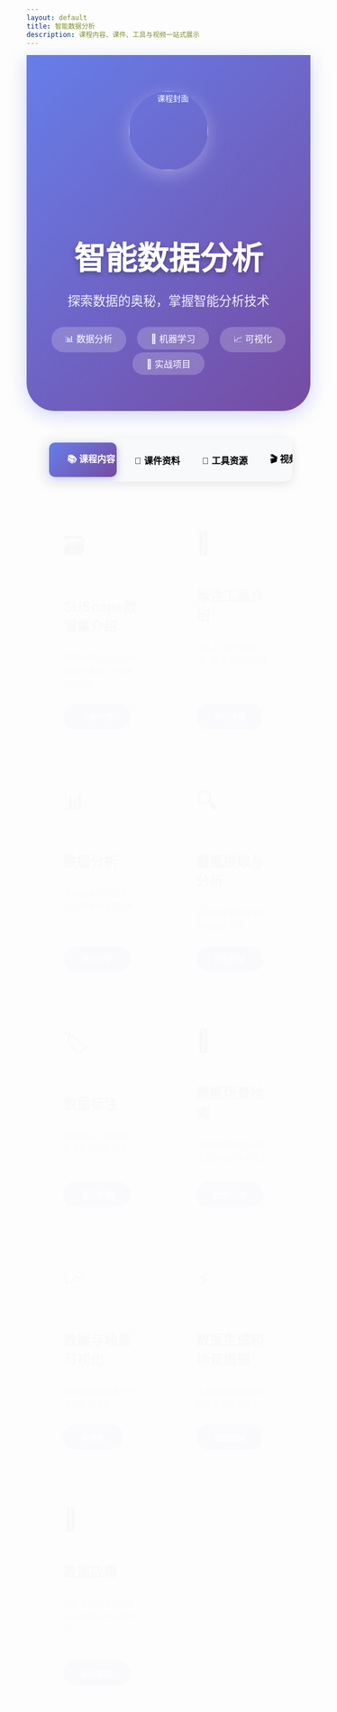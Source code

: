 ```yaml
---
layout: default
title: 智能数据分析
description: 课程内容、课件、工具与视频一站式展示
---
```


<meta name="viewport" content="width=device-width, initial-scale=1.0, maximum-scale=1.0, user-scalable=no">

<style>
.hero-section {
  background: linear-gradient(135deg, #667eea 0%, #764ba2 100%);
  padding: 4rem 2rem;
  text-align: center;
  color: white;
  border-radius: 0 0 50px 50px;
  box-shadow: 0 8px 32px rgba(102, 126, 234, 0.3);
  margin-bottom: 3rem;
}

.hero-section img {
  width: 140px;
  height: 140px;
  border-radius: 50%;
  box-shadow: 0 8px 32px rgba(255, 255, 255, 0.3);
  margin-bottom: 2rem;
  object-fit: cover;
}

.hero-title {
  font-size: 3.5rem;
  font-weight: 800;
  margin-bottom: 1rem;
  text-shadow: 0 4px 8px rgba(0, 0, 0, 0.3);
}

.hero-subtitle {
  font-size: 1.4rem;
  font-weight: 300;
  opacity: 0.9;
  margin-bottom: 2rem;
}

.badge {
  background: rgba(255, 255, 255, 0.2);
  border-radius: 25px;
  padding: 0.5rem 1.5rem;
  font-size: 1rem;
  margin: 0 0.5rem;
  display: inline-block;
  backdrop-filter: blur(10px);
}

.tabs-container {
  max-width: 1400px;
  margin: 0 auto;
  padding: 0 2rem;
}

.tabs {
  display: flex;
  background: #f8f9fa;
  border-radius: 15px;
  padding: 8px;
  margin-bottom: 2rem;
  box-shadow: 0 4px 20px rgba(0, 0, 0, 0.1);
  overflow-x: auto;
}

.tab-button {
  flex: 1;
  padding: 1rem 2rem;
  border: none;
  background: transparent;
  border-radius: 10px;
  cursor: pointer;
  font-weight: 600;
  font-size: 1rem;
  transition: all 0.3s ease;
  white-space: nowrap;
  min-width: 120px;
}

.tab-button.active {
  background: linear-gradient(135deg, #667eea 0%, #764ba2 100%);
  color: white;
  box-shadow: 0 4px 15px rgba(102, 126, 234, 0.4);
}

.tab-button:hover:not(.active) {
  background: #e9ecef;
}

.tab-content {
  display: none;
  animation: fadeIn 0.5s ease-in-out;
}

.tab-content.active {
  display: block;
}

@keyframes fadeIn {
  from { opacity: 0; transform: translateY(20px); }
  to { opacity: 1; transform: translateY(0); }
}

.content-grid {
  display: grid;
  grid-template-columns: repeat(3, 1fr);
  gap: 2rem;
  margin-top: 2rem;
}

@media (max-width: 1024px) {
  .content-grid {
    grid-template-columns: repeat(2, 1fr);
  }
}

@media (max-width: 768px) {
  .content-grid {
    grid-template-columns: 1fr;
  }
  
  .tabs-container {
    padding: 1rem;
    margin: 0 1rem;
  }
  
  .card {
    padding: 1.5rem;
    min-height: auto;
  }
  
  .card-title {
    font-size: 1.3rem;
  }
  
  .card-icon {
    font-size: 2rem;
  }
  
  .btn-primary, .btn-secondary {
    padding: 0.7rem 1.5rem;
    font-size: 0.9rem;
    width: 100%;
    text-align: center;
    margin-bottom: 0.5rem;
  }
}

@media (max-width: 480px) {
  .tabs-container {
    margin: 0 0.5rem;
    padding: 0.5rem;
  }
  
  .tab-nav {
    flex-wrap: wrap;
    gap: 0.5rem;
  }
  
  .tab-button {
    font-size: 0.8rem;
    padding: 0.5rem 1rem;
    min-width: auto;
    flex: 1 1 calc(50% - 0.25rem);
  }
  
  .card {
    padding: 1rem;
    margin-bottom: 1rem;
  }
  
  .card-title {
    font-size: 1.2rem;
  }
  
  .hero h1 {
    font-size: 2rem;
  }
  
  .hero p {
    font-size: 1rem;
  }
}

/* iPhone 特殊优化 */
@media only screen and (max-width: 375px) {
  .hero-section {
    padding: 2rem 1rem;
  }
  
  .tabs-container {
    margin: 0 0.25rem;
  }
  
  .tab-button {
    font-size: 0.75rem;
    padding: 0.4rem 0.8rem;
  }
  
  .content-grid {
    gap: 1rem;
  }
  
  .card {
    padding: 0.8rem;
  }
  
  .card-icon {
    font-size: 1.8rem;
  }
  
  .card-title {
    font-size: 1.1rem;
  }
  
  .card-desc {
    font-size: 0.9rem;
    line-height: 1.5;
  }
}

.card {
  background: white;
  border-radius: 20px;
  padding: 2rem;
  box-shadow: 0 8px 30px rgba(0, 0, 0, 0.1);
  transition: transform 0.3s ease, box-shadow 0.3s ease;
  border: 1px solid #f0f0f0;
  min-height: 320px;
  display: flex;
  flex-direction: column;
  justify-content: space-between;
}
}

.card:hover {
  transform: translateY(-5px);
  box-shadow: 0 15px 40px rgba(0, 0, 0, 0.15);
}

.card-icon {
  font-size: 2.5rem;
  margin-bottom: 1rem;
  display: block;
}

.card-title {
  font-size: 1.5rem;
  font-weight: 700;
  margin-bottom: 1rem;
  color: #333;
}

.card-desc {
  color: #666;
  line-height: 1.6;
  margin-bottom: 1.5rem;
  flex-grow: 1;
}

.card-footer {
  margin-top: auto;
}

.btn-primary {
  background: linear-gradient(135deg, #667eea 0%, #764ba2 100%);
  color: white;
  padding: 0.8rem 2rem;
  border-radius: 25px;
  text-decoration: none;
  font-weight: 600;
  display: inline-block;
  transition: all 0.3s ease;
  box-shadow: 0 4px 15px rgba(102, 126, 234, 0.3);
}

.btn-primary:hover {
  transform: translateY(-2px);
  box-shadow: 0 8px 25px rgba(102, 126, 234, 0.4);
  color: white;
  text-decoration: none;
}

.btn-secondary {
  background: white;
  color: #667eea;
  padding: 0.8rem 2rem;
  border-radius: 25px;
  text-decoration: none;
  font-weight: 600;
  display: inline-block;
  transition: all 0.3s ease;
  border: 2px solid #667eea;
  margin: 0.5rem;
}

.btn-secondary:hover {
  background: #667eea;
  color: white;
  text-decoration: none;
}

.video-container {
  background: white;
  border-radius: 20px;
  padding: 1.5rem;
  box-shadow: 0 8px 30px rgba(0, 0, 0, 0.1);
  margin-bottom: 2rem;
}

.video-grid {
  display: grid;
  grid-template-columns: repeat(auto-fit, minmax(400px, 1fr));
  gap: 2rem;
}

.responsive-video {
  position: relative;
  padding-bottom: 56.25%;
  height: 0;
  overflow: hidden;
  border-radius: 15px;
}

.responsive-video iframe {
  position: absolute;
  top: 0;
  left: 0;
  width: 100%;
  height: 100%;
}
</style>

<!-- Hero Section -->
<div class="hero-section">
  <img src="https://images.unsplash.com/photo-1461749280684-dccba630e2f6?auto=format&fit=crop&w=800&q=80" alt="课程封面">
  <h1 class="hero-title">智能数据分析</h1>
  <p class="hero-subtitle">探索数据的奥秘，掌握智能分析技术</p>
  <div>
    <span class="badge">📊 数据分析</span>
    <span class="badge">🤖 机器学习</span>
    <span class="badge">📈 可视化</span>
    <span class="badge">🔬 实战项目</span>
  </div>
</div>

<!-- Tabs Container -->
<div class="tabs-container">
  <div class="tabs">
    <button class="tab-button active" onclick="openTab(event, 'course-content')">📚 课程内容</button>
    <button class="tab-button" onclick="openTab(event, 'materials')">📂 课件资料</button>
    <button class="tab-button" onclick="openTab(event, 'tools')">🔧 工具资源</button>
    <button class="tab-button" onclick="openTab(event, 'videos')">🎬 视频教程</button>
    <button class="tab-button" onclick="openTab(event, 'projects')">🚀 实战项目</button>
  </div>

  <!-- Tab Content: 课程内容 -->
  <div id="course-content" class="tab-content active">
    <div class="content-grid">
      <div class="card">
        <span class="card-icon">🗃️</span>
        <h3 class="card-title">SUScape数据集介绍</h3>
        <p class="card-desc">详细介绍SUScape数据集的结构、特点和应用场景</p>
        <div class="card-footer">
          <a href="modules/suscape-dataset.html" class="btn-primary">了解详情</a>
        </div>
      </div>
      <div class="card">
        <span class="card-icon">🔧</span>
        <h3 class="card-title">标注工具介绍</h3>
        <p class="card-desc">标注工具的功能特性、使用方法和实践</p>
        <div class="card-footer">
          <a href="modules/points-tool.html" class="btn-primary">学习使用</a>
        </div>
      </div>
      <div class="card">
        <span class="card-icon">📊</span>
        <h3 class="card-title">数据分析</h3>
        <p class="card-desc">深入数据分析方法，挖掘数据价值和洞察</p>
        <div class="card-footer">
          <a href="modules/data-analysis.html" class="btn-primary">开始分析</a>
        </div>
      </div>
      <div class="card">
        <span class="card-icon">🔍</span>
        <h3 class="card-title">数据提取与分析</h3>
        <p class="card-desc">学习数据提取技术和高级分析方法</p>
        <div class="card-footer">
          <a href="modules/data-extraction.html" class="btn-primary">提取数据</a>
        </div>
      </div>
      <div class="card">
        <span class="card-icon">🏷️</span>
        <h3 class="card-title">数据标注</h3>
        <p class="card-desc">数据标注工具使用和标注质量控制方法</p>
        <div class="card-footer">
          <a href="modules/data-annotation.html" class="btn-primary">标注数据</a>
        </div>
      </div>
      <div class="card">
        <span class="card-icon">🔎</span>
        <h3 class="card-title">数据场景检索</h3>
        <p class="card-desc">高效检索和查找特定场景数据的技术方法</p>
        <div class="card-footer">
          <a href="modules/scene-retrieval.html" class="btn-primary">检索场景</a>
        </div>
      </div>
      <div class="card">
        <span class="card-icon">📈</span>
        <h3 class="card-title">数据与场景可视化</h3>
        <p class="card-desc">创建直观的数据可视化和场景展示</p>
        <div class="card-footer">
          <a href="modules/data-visualization.html" class="btn-primary">可视化</a>
        </div>
      </div>
      <div class="card">
        <span class="card-icon">⚡</span>
        <h3 class="card-title">数据生成和场景编辑</h3>
        <p class="card-desc">生成新数据和编辑现有场景的高级技术</p>
        <div class="card-footer">
          <a href="modules/data-generation.html" class="btn-primary">生成编辑</a>
        </div>
      </div>
      <div class="card">
        <span class="card-icon">🚀</span>
        <h3 class="card-title">数据应用</h3>
        <p class="card-desc">将数据分析结果应用到实际项目和业务场景</p>
        <div class="card-footer">
          <a href="modules/data-application.html" class="btn-primary">应用实践</a>
        </div>
      </div>
    </div>
  <!-- </div>
      <div class="card">
        <span class="card-icon">📊</span>
        <h3 class="card-title">第八章：数据可视化</h3>
        <p class="card-desc">使用Python和R创建精美的图表和交互式可视化</p>
        <a href="chapters/chapter4.html" class="btn-primary">开始学习</a>
      </div>
    </div>
  </div> -->

  <!-- Tab Content: 课件资料 -->
  <div id="materials" class="tab-content">
    <div class="content-grid">
      <div class="card">
        <span class="card-icon">📖</span>
        <h3 class="card-title">PPT课件</h3>
        <p class="card-desc">完整的课程幻灯片，包含理论知识和案例分析</p>
        <a href="assets/slides/chapter1.pdf" class="btn-secondary">第一章 PPT</a>
        <a href="assets/slides/chapter2.pdf" class="btn-secondary">第二章 PPT</a>
        <a href="assets/slides/chapter3.pdf" class="btn-secondary">第三章 PPT</a>
        <a href="assets/slides/chapter4.pdf" class="btn-secondary">第四章 PPT</a>
      </div>
      <div class="card">
        <span class="card-icon">📝</span>
        <h3 class="card-title">实验手册</h3>
        <p class="card-desc">详细的实验指导和代码示例</p>
        <a href="assets/lab-manual.pdf" class="btn-primary">下载手册</a>
      </div>
      <div class="card">
        <span class="card-icon">📚</span>
        <h3 class="card-title">参考资料</h3>
        <p class="card-desc">推荐教材和扩展阅读资料</p>
        <a href="resources/references.html" class="btn-primary">查看资料</a>
      </div>
    </div>
  </div>

  <!-- Tab Content: 工具资源 -->
  <div id="tools" class="tab-content">
    <div class="content-grid">
      <div class="card">
        <span class="card-icon">🐍</span>
        <h3 class="card-title">Python环境</h3>
        <p class="card-desc">完整的Python数据分析环境配置指南</p>
        <a href="https://www.anaconda.com/" target="_blank" class="btn-secondary">Anaconda</a>
        <a href="https://jupyter.org/" target="_blank" class="btn-secondary">Jupyter</a>
      </div>
      <div class="card">
        <span class="card-icon">🌐</span>
        <h3 class="card-title">在线平台</h3>
        <p class="card-desc">无需安装，直接在浏览器中编写和运行代码</p>
        <a href="https://colab.research.google.com/" target="_blank" class="btn-secondary">Google Colab</a>
        <a href="https://www.kaggle.com/" target="_blank" class="btn-secondary">Kaggle</a>
      </div>
      <div class="card">
        <span class="card-icon">📊</span>
        <h3 class="card-title">数据源</h3>
        <p class="card-desc">高质量的公开数据集</p>
        <a href="https://www.kaggle.com/datasets" target="_blank" class="btn-secondary">Kaggle Datasets</a>
        <a href="https://archive.ics.uci.edu/ml/index.php" target="_blank" class="btn-secondary">UCI ML Repository</a>
      </div>
    </div>
  </div>

  <!-- Tab Content: 视频教程 -->
  <div id="videos" class="tab-content">
    <div class="video-grid">
      <div class="video-container">
        <h3>🎯 课程介绍</h3>
        <div class="responsive-video">
          <iframe src="https://www.bilibili.com/video/BV1xxxxxx" frameborder="0" allowfullscreen></iframe>
        </div>
      </div>
      <div class="video-container">
        <h3>🔥 Python数据分析实战</h3>
        <div class="responsive-video">
          <iframe src="https://www.youtube.com/embed/xxxxxxx" frameborder="0" allowfullscreen></iframe>
        </div>
      </div>
    </div>
  </div>

  <!-- Tab Content: 实战项目 -->
  <div id="projects" class="tab-content">
    <div class="content-grid">
      <div class="card">
        <span class="card-icon">🏠</span>
        <h3 class="card-title">房价预测项目</h3>
        <p class="card-desc">使用机器学习算法预测房价，涵盖数据清洗、特征工程、模型训练等完整流程</p>
        <a href="projects/house-price-prediction.html" class="btn-primary">查看项目</a>
      </div>
      <div class="card">
        <span class="card-icon">🛍️</span>
        <h3 class="card-title">电商用户行为分析</h3>
        <p class="card-desc">分析用户购买行为，构建用户画像和推荐系统</p>
        <a href="projects/ecommerce-analysis.html" class="btn-primary">查看项目</a>
      </div>
      <div class="card">
        <span class="card-icon">📈</span>
        <h3 class="card-title">股票市场分析</h3>
        <p class="card-desc">时间序列分析与预测，技术指标计算和可视化</p>
        <a href="projects/stock-analysis.html" class="btn-primary">查看项目</a>
      </div>
    </div>
  </div>
</div>

<script>
function openTab(evt, tabName) {
  var i, tabcontent, tablinks;
  
  // Hide all tab content
  tabcontent = document.getElementsByClassName("tab-content");
  for (i = 0; i < tabcontent.length; i++) {
    tabcontent[i].classList.remove("active");
  }
  
  // Remove active class from all buttons
  tablinks = document.getElementsByClassName("tab-button");
  for (i = 0; i < tablinks.length; i++) {
    tablinks[i].classList.remove("active");
  }
  
  // Show selected tab and mark button as active
  document.getElementById(tabName).classList.add("active");
  evt.currentTarget.classList.add("active");
}
</script>
